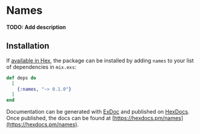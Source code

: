 # Names

**TODO: Add description**

## Installation

If [available in Hex](https://hex.pm/docs/publish), the package can be installed
by adding `names` to your list of dependencies in `mix.exs`:

```elixir
def deps do
  [
    {:names, "~> 0.1.0"}
  ]
end
```

Documentation can be generated with [ExDoc](https://github.com/elixir-lang/ex_doc)
and published on [HexDocs](https://hexdocs.pm). Once published, the docs can
be found at [https://hexdocs.pm/names](https://hexdocs.pm/names).

